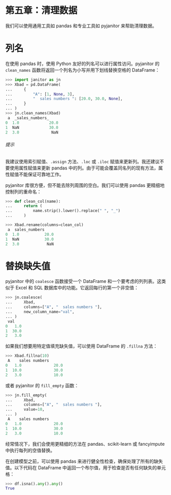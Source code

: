 # 第五章：清理数据

我们可以使用通用工具如 pandas 和专业工具如 pyjanitor 来帮助清理数据。

# 列名

在使用 pandas 时，使用 Python 友好的列名可以进行属性访问。pyjanitor 的 `clean_names` 函数将返回一个列名为小写并用下划线替换空格的 DataFrame：

```py
>>> import janitor as jn
>>> Xbad = pd.DataFrame(
...     {
...         "A": [1, None, 3],
...         "  sales numbers ": [20.0, 30.0, None],
...     }
... )
>>> jn.clean_names(Xbad)
 a  _sales_numbers_
0  1.0             20.0
1  NaN             30.0
2  3.0              NaN
```

###### 提示

我建议使用索引赋值、`.assign` 方法、`.loc` 或 `.iloc` 赋值来更新列。我还建议不要使用属性赋值来更新 pandas 中的列。由于可能会覆盖同名列的现有方法，属性赋值不能保证可靠地工作。

pyjanitor 库很方便，但不能去除列周围的空白。我们可以使用 pandas 更精细地控制列的重命名：

```py
>>> def clean_col(name):
...     return (
...         name.strip().lower().replace(" ", "_")
...     )

>>> Xbad.rename(columns=clean_col)
 a  sales_numbers
0  1.0           20.0
1  NaN           30.0
2  3.0            NaN
```

# 替换缺失值

pyjanitor 中的 `coalesce` 函数接受一个 DataFrame 和一个要考虑的列列表。这类似于 Excel 和 SQL 数据库中的功能。它返回每行的第一个非空值：

```py
>>> jn.coalesce(
...     Xbad,
...     columns=["A", "  sales numbers "],
...     new_column_name="val",
... )
 val
0   1.0
1  30.0
2   3.0
```

如果我们想要用特定值填充缺失值，可以使用 DataFrame 的 `.fillna` 方法：

```py
>>> Xbad.fillna(10)
 A    sales numbers
0   1.0              20.0
1  10.0              30.0
2   3.0              10.0
```

或者 pyjanitor 的 `fill_empty` 函数：

```py
>>> jn.fill_empty(
...     Xbad,
...     columns=["A", "  sales numbers "],
...     value=10,
... )
 A    sales numbers
0   1.0              20.0
1  10.0              30.0
2   3.0              10.0
```

经常情况下，我们会使用更精细的方法在 pandas、scikit-learn 或 fancyimpute 中执行每列的空值替换。

在创建模型之前，可以使用 pandas 来进行健全性检查，确保处理了所有的缺失值。以下代码在 DataFrame 中返回一个布尔值，用于检查是否有任何缺失的单元格：

```py
>>> df.isna().any().any()
True
```
